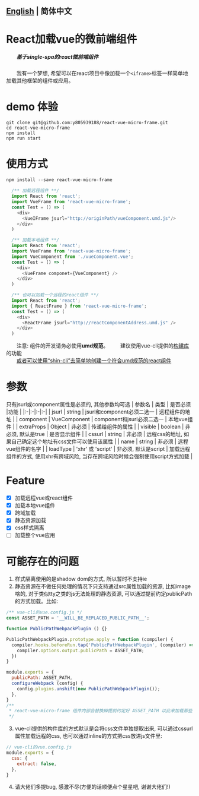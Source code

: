 ## [English](./README.md) | 简体中文

# React加载vue的微前端组件
##### &emsp;&emsp;基于single-spa的react微前端组件
&emsp;&emsp;我有一个梦想, 希望可以在react项目中像加载一个```<iframe>```标签一样简单地加载其他框架的组件或应用。
</br>

# demo 体验
```
git clone git@github.com:y805939188/react-vue-micro-frame.git
cd react-vue-micro-frame
npm install
npm run start
```


# 使用方式
```js
npm install --save react-vue-micro-frame
```
```js
  /** 加载远程组件 **/
  import React from 'react';
  import VueFrame from 'react-vue-micro-frame';
  const Test = () => (
    <div>
      <VueIFrame jsurl="http://originPath/vueComponent.umd.js"/>
    </div>
  )
```
```js
  /** 加载本地组件 **/
  import React from 'react';
  import VueFrame from 'react-vue-micro-frame';
  import VueComponent from './vueComponent.vue';
  const Test = () => (
    <div>
      <VueFrame componet={VueComponent} />
    </div>
  )
```
```js
  /** 也可以加载一个远程的react组件 **/
  import React from 'react';
  import { ReactFrame } from 'react-vue-micro-frame';
  const Test = () => (
    <div>
      <ReactFrame jsurl="http://reactComponentAddress.umd.js" />
    </div>
  )
```
&emsp;&emsp;注意: 组件的开发请务必使用**umd规范**。
&emsp;&emsp;建议使用vue-cli提供的<a href="https://cli.vuejs.org/zh/guide/build-targets.html#%E5%BA%94%E7%94%A8" target="_blank">构建库</a>的功能</br>
&emsp;&emsp;<a href="https://cli.vuejs.org/zh/guide/build-targets.html#%E5%BA%94%E7%94%A8" target="_blank">或者可以使用“shin-cli”去简单地创建一个符合umd规范的react组件</a>
</br>

# 参数
只有jsurl或component属性是必须的, 其他参数均可选
| 参数名 | 类型 | 是否必须 |功能 |
|:-|:-|:-|:-|
| jsurl | string | jsurl和component必须二选一 | 远程组件的地址 |
| component | VueComponent | component和jsurl必须二选一 | 本地vue组件 |
| extraProps | Object | 非必须 | 传递给组件的属性 |
| visible | boolean | 非必须, 默认是true | 是否显示组件 |
| cssurl | string | 非必须 | 远程css的地址, 如果自己确定这个地址有css文件可以使用该属性 |
| name | string | 非必须 | 远程vue组件的名字 |
| loadType | 'xhr' 或 'script' | 非必须, 默认是script | 加载远程组件的方式, 使用xhr有跨域风险, 当存在跨域风险时候会强制使用script方式加载 |

# Feature
- [x] 加载远程vue或react组件
- [x] 加载本地vue组件
- [x] 跨域加载
- [x] 静态资源加载
- [x] css样式隔离
- [ ] 加载整个vue应用

# 可能存在的问题
1. 样式隔离使用的是shadow dom的方式, 所以暂时不支持ie
2. 静态资源在不做任何处理的情况下只支持通过src属性加载的资源, 比如image啥的, 对于类似tty之类的js无法处理的静态资源, 可以通过提前约定publicPath的方式加载。比如:
```js
/** vue-cli的vue.config.js */
const ASSET_PATH = '__WILL_BE_REPLACED_PUBLIC_PATH__';

function PublicPathWebpackPlugin () {}

PublicPathWebpackPlugin.prototype.apply = function (compiler) {
  compiler.hooks.beforeRun.tap('PublicPathWebpackPlugin', (compiler) => {
    compiler.options.output.publicPath = ASSET_PATH;
  })
}

module.exports = {
  publicPath: ASSET_PATH,
  configureWebpack (config) {
    config.plugins.unshift(new PublicPathWebpackPlugin());
  },
}
/**
 * react-vue-micro-frame 组件内部会替换掉提前约定好 ASSET_PATH 以此来加载那些非src属性加载的静态资源
 */

```
3. vue-cli提供的构件库的方式默认是会将css文件单独提取出来, 可以通过cssurl属性加载远程的css, 也可以通过inline的方式把css放进js文件里:
```js
// vue-cli的vue.config.js
module.exports = {
  css: {
    extract: false,
  },
}
```
4. 请大佬们多提bug, 感激不尽(方便的话顺便点个星星吧, 谢谢大佬们!)
